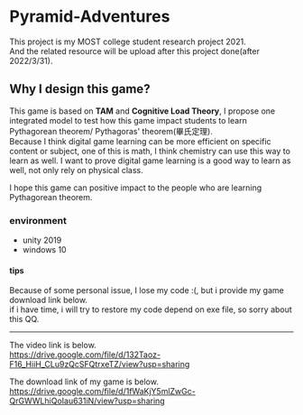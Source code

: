 # Pyramid-Adventures

This project is my MOST college student research project 2021.  
And the related resource will be upload after this project done(after 2022/3/31).

## Why I design this game?
This game is based on **TAM** and **Cognitive Load Theory**, I propose one integrated model to test how this game impact students to learn Pythagorean theorem/ Pythagoras' theorem(畢氏定理).  
Because I think digital game learning can be more efficient on specific content or subject, one of this is math, I think chemistry can use this way to learn as well. I want to prove digital game learning is a good way to learn as well, not only rely on physical class.  

I hope this game can positive impact to the people who are learning Pythagorean theorem.  

### environment
* unity 2019
* windows 10

#### tips
Because of some personal issue, I lose my code :(, but i provide my game download link below.  
if i have time, i will try to restore my code depend on exe file, so sorry about this QQ.  

---  
The video link is below.  
https://drive.google.com/file/d/132Taoz-F16_HiiH_CLu9zQcSFQtrxeTZ/view?usp=sharing  

The download link of my game is below.  
https://drive.google.com/file/d/1fWaKjY5mlZwGc-QrGWWLhiQoIau631iN/view?usp=sharing
